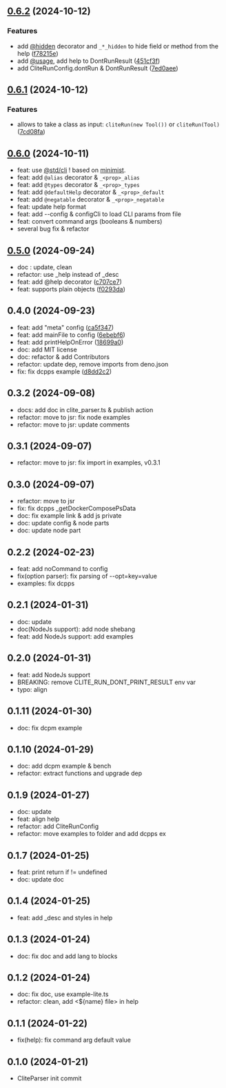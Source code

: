 ## [0.6.2](https://github.com/jersou/clite-parser/compare/0.6.1...0.6.2) (2024-10-12)

### Features

- add [@hidden](https://github.com/hidden) decorator and `_*_hidden` to hide
  field or method from the help
  ([f78215e](https://github.com/jersou/clite-parser/commit/f78215e91bf9a8b919fa5a8845238657709b8077))
- add [@usage](https://github.com/usage), add help to DontRunResult
  ([451cf3f](https://github.com/jersou/clite-parser/commit/451cf3fe7c72d814b7a33fe9df917a7a31389917))
- add CliteRunConfig.dontRun & DontRunResult
  ([7ed0aee](https://github.com/jersou/clite-parser/commit/7ed0aee9397bc64acd7d1f9396a57c0ca1c219a9))

## [0.6.1](https://github.com/jersou/clite-parser/compare/0.6.0...0.6.1) (2024-10-12)

### Features

- allows to take a class as input: `cliteRun(new Tool())` or `cliteRun(Tool)`
  ([7cd08fa](https://github.com/jersou/clite-parser/commit/7cd08fa7b6e0f0024e93009ed8f2b1265550e149))

## [0.6.0](https://github.com/jersou/clite-parser/compare/0.5.0...0.6.0) (2024-10-11)

- feat: use [@std/cli](https://jsr.io/@std/cli/doc/parse-args) ! based on
  [minimist](https://github.com/minimistjs/minimist).
- feat: add `@alias` decorator & `_<prop>_alias`
- feat: add `@types` decorator & `_<prop>_types`
- feat: add `@defaultHelp` decorator & `_<prop>_default`
- feat: add `@negatable` decorator & `_<prop>_negatable`
- feat: update help format
- feat: add --config & configCli to load CLI params from file
- feat: convert command args (booleans & numbers)
- several bug fix & refactor

## [0.5.0](https://github.com/jersou/clite-parser/compare/0.4.0...0.5.0) (2024-09-24)

- doc : update, clean
- refactor: use _help instead of _desc
- feat: add @help decorator
  ([c707ce7](https://github.com/jersou/clite-parser/commit/c707ce75efee6649d36a925787b4536c2ccf9d8a))
- feat: supports plain objects
  ([f0293da](https://github.com/jersou/clite-parser/commit/f0293dac2f0f889d0279885c64bfdc09ea242a67))

## 0.4.0 (2024-09-23)

- feat: add "meta" config
  ([ca5f347](https://github.com/jersou/clite-parser/commit/ca5f347c10f444f4a2b961c0633183af36e3ed65))
- feat: add mainFile to config
  ([6ebebf6](https://github.com/jersou/clite-parser/commit/6ebebf6ebd4799aef4217cd83140a500bf470a54))
- feat: add printHelpOnError
  ([18699a0](https://github.com/jersou/clite-parser/commit/18699a043b993b07f52dd2e11f86b91dd23fbec8))
- doc: add MIT license
- doc: refactor & add Contributors
- refactor: update dep, remove imports from deno.json
- fix: fix dcpps example
  ([d8dd2c2](https://github.com/jersou/clite-parser/commit/d8dd2c2ecb339b211e898831f77aeba2be5c09bd))

## 0.3.2 (2024-09-08)

- docs: add doc in clite_parser.ts & publish action
- refactor: move to jsr: fix node examples
- refactor: move to jsr: update comments

## 0.3.1 (2024-09-07)

- refactor: move to jsr: fix import in examples, v0.3.1

## 0.3.0 (2024-09-07)

- refactor: move to jsr
- fix: fix dcpps _getDockerComposePsData
- doc: fix example link & add js private
- doc: update config & node parts
- doc: update node part

## 0.2.2 (2024-02-23)

- feat: add noCommand to config
- fix(option parser): fix parsing of --opt=key=value
- examples: fix dcpps

## 0.2.1 (2024-01-31)

- doc: update
- doc(NodeJs support): add node shebang
- feat: add NodeJs support: add examples

## 0.2.0 (2024-01-31)

- feat: add NodeJs support
- BREAKING: remove CLITE_RUN_DONT_PRINT_RESULT env var
- typo: align

## 0.1.11 (2024-01-30)

- doc: fix dcpm example

## 0.1.10 (2024-01-29)

- doc: add dcpm example & bench
- refactor: extract functions and upgrade dep

## 0.1.9 (2024-01-27)

- doc: update
- feat: align help
- refactor: add CliteRunConfig
- refactor: move examples to folder and add dcpps ex

## 0.1.7 (2024-01-25)

- feat: print return if != undefined
- doc: update doc

## 0.1.4 (2024-01-25)

- feat: add _desc and styles in help

## 0.1.3 (2024-01-24)

- doc: fix doc and add lang to blocks

## 0.1.2 (2024-01-24)

- doc: fix doc, use example-lite.ts
- refactor: clean, add <${name} file> in help

## 0.1.1 (2024-01-22)

- fix(help): fix command arg default value

## 0.1.0 (2024-01-21)

- CliteParser init commit

